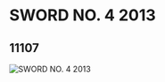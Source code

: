 # SWORD NO. 4 2013
## 11107
![SWORD NO. 4 2013](https://lc-www-live-s.legocdn.com/media/bricks/5/2/6019994.jpg)